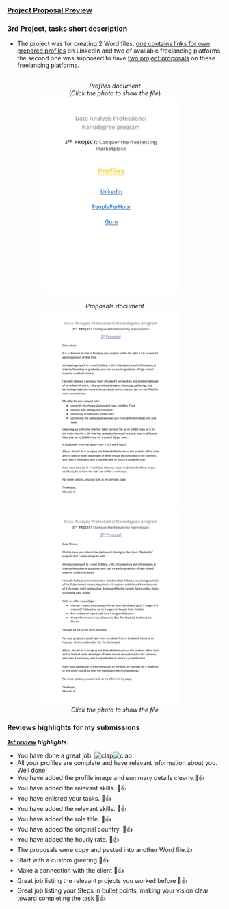 ### [Project Proposal Preview](https://cutt.ly/3rd-proj---Conquer-the-freelancing-marketplaces_Proposals) 

### [3rd Project](https://cutt.ly/3rd-proj---Conquer-the-freelancing-marketplaces_Proposals), tasks short description

- The project was for creating 2 Word files, [one contains links for own prepared profiles](https://cutt.ly/3rd-proj---Conquer-the-freelancing-marketplaces_Profiles) on LinkedIn and two of available freelancing platforms, the second one was supposed to have [two project proposals](https://cutt.ly/3rd-proj---Conquer-the-freelancing-marketplaces_Proposals) on these freelancing platforms.

<div align="center">

<br>*Profiles document*<br>(*Click the photo to show the file*)<br>
<a title="A photo of profiles document" href="https://cutt.ly/3rd-proj---Conquer-the-freelancing-marketplaces_Profiles"><img alt="Profiles document" width="325px" style="margin-right:20px" src="images/Profiles.jpg"></a>
<br>
<br>
*Proposals document*<br>
<a title="A photo of first proposal" href="https://cutt.ly/3rd-proj---Conquer-the-freelancing-marketplaces_Proposals"><img alt="First propsal" width="325px" style="margin-right:20px" src="images/Proposals_1.jpg"></a>
<a title="A photo of second propsal" href="https://cutt.ly/3rd-proj---Conquer-the-freelancing-marketplaces_Proposals"><img alt="Second propsal" width="325x" style="margin-right:20px" src="images/Proposals_2.jpg"></a>
<br>
*Click the photo to show the file*
</div>

### Reviews highlights for my submissions

*__[1st review](https://cutt.ly/3rd-proj---Conquer-the-freelancing-marketplaces_Review) highlights:__*

- You have done a great job. <img alt="clap" src="https://review.udacity.com/assets/images/emojis/clap.png" width=20><img alt="clap" src="https://review.udacity.com/assets/images/emojis/clap.png" width=20><br>
- All your profiles are complete and have relevant information about you. Well done!
- You have added the profile image and summary details clearly.💯👍
- You have added the relevant skills. 💯👍
- You have enlisted your tasks. 💯👍
- You have added the relevant skills. 💯👍
- You have added the role title. 💯👍
- You have added the original country. 💯👍
- You have added the hourly rate. 💯👍
- The proposals were copy and pasted into another Word file.👍
- Start with a custom greeting 💯👍
- Make a connection with the client 💯👍
- Great job listing the relevant projects you worked before 💯👍
- Great job listing your Steps in bullet points, making your vision clear toward completing the task 💯👍

